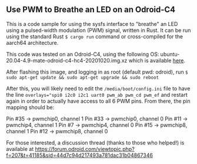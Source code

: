 ## Use PWM to Breathe an LED on an Odroid-C4

This is a code sample for using the sysfs interface to "breathe" an
LED using a pulsed-width modulation (PWM) signal, written in Rust. It can
be run using the standard Rust `$ cargo run` command or cross-compiled for
the aarch64 architecture. 

This code was tested on an Odroid-C4, using the following OS: 
ubuntu-20.04-4.9-mate-odroid-c4-hc4-20201020.img.xz 
which is available [here](https://wiki.odroid.com/odroid-c4/os_images/ubuntu/mate/20201020).

After flashing this image, and logging in as root (default pwd: odroid), run
`$ sudo apt-get update && sudo apt-get upgrade && sudo reboot`

After this, you will likely need to edit the `/media/boot/config.ini` file to
have the line `overlays="spi0 i2c0 i2c1 uart0 pwm_ab pwm_cd pwm_ef` and restart
again in order to actually have access to all 6 PWM pins. From there, the pin mapping
should be: 

Pin #35 -> pwmchip0, channel 1
Pin #33 -> pwmchip0, channel 0
Pin #11 -> pwmchip4, channel 1
Pin #7  -> pwmchip4, channel 0
Pin #15 -> pwmchip8, channel 1
Pin #12 -> pwmchip8, channel 0

For those interested, a discussion thread (thanks to those who helped!) is available
at https://forum.odroid.com/viewtopic.php?f=207&t=41185&sid=44d7c94d217493a781dac31b04867346
